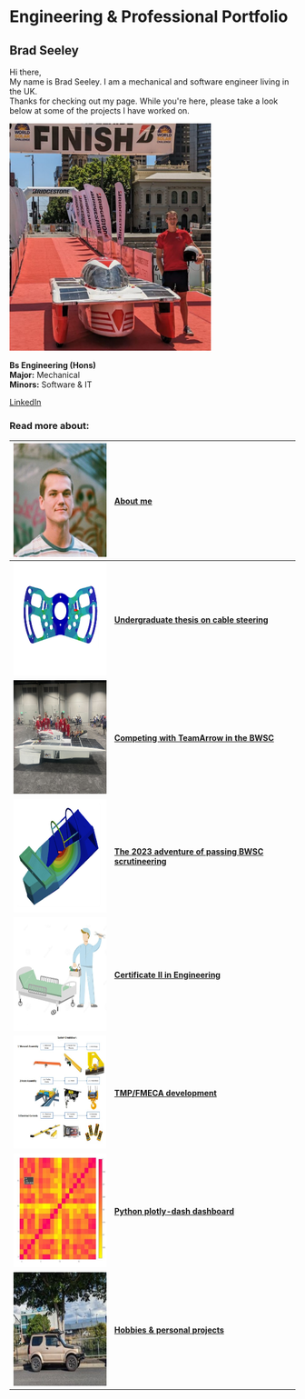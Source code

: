 # Engineering & Professional Portfolio

## Brad Seeley


Hi there, <br>
My name is Brad Seeley. I am a mechanical and software engineer living in the UK. <br>
Thanks for checking out my page. While you're here, please take a look below at some of the projects I have worked on. 

<img src="./imgs/self-pic.jpeg" height="400">


**Bs Engineering (Hons)**<br>
**Major:** Mechanical<br>
**Minors:** Software & IT<br>

[LinkedIn](https://www.linkedin.com/in/brad-seeley/) <br>

### Read more about: 

|[<img src="./imgs/thumbnails/self-thumbnail.jpeg" height="200" width="200"/>](./pages/about-me.md)|[About me](./pages/about-me.md)|
|:----:|:----|
|[<img src="./imgs/thumbnails/thesis-thumbnail.jpeg" height="200" width="200"/>](./pages/thesis.md)|**[Undergraduate thesis on cable steering](./pages/thesis.md)**|
|[<img src="./imgs/thumbnails/BWSC-thumbnail.jpeg" height="200" width="200"/>](./pages/BWSC.md)|**[Competing with TeamArrow in the BWSC](./pages/BWSC.md)**|
|[<img src="./imgs/thumbnails/certification-thumbnail.jpeg" height="200" width="200"/>](./pages/solar-car-certification.md)|**[The 2023 adventure of passing BWSC scrutineering](./pages/solar-car-certification.md)**|
|[<img src="./imgs/thumbnails/traineeship-thumbnail.jpeg" width="200" height="200"/>](./pages/traineeship.md)|**[Certificate II in Engineering](./pages/traineeship.md)**|
|[<img src="./imgs/thumbnails/FMECA-thumbnail.jpeg" height="200" width="200"/>](./pages/TMP-FMECA.md)|**[TMP/FMECA development](./pages/TMP-FMECA.md)**|
|[<img src="./imgs/thumbnails/plotly-thumbnail.jpeg" height="200" width="200"/>](./pages/plotly.md)|**[Python plotly-dash dashboard](./pages/plotly.md)**|
|[<img src="./imgs/thumbnails/jimny-thumbnail.jpeg" height="200" width="200"/>](./pages/hobbies.md)|**[Hobbies & personal projects](./pages/hobbies.md)**|


